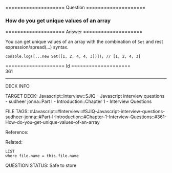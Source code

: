 ==================== Question ====================  

### How do you get unique values of an array  

==================== Answer ====================  

You can get unique values of an array with the combination of `Set` and rest expression/spread(...) syntax.

<!-- codeblock-start -->
<pre><code class="hljs language-javascript"><span class="hljs-variable language_">console</span>.<span class="hljs-title function_">log</span>([...<span class="hljs-keyword">new</span> <span class="hljs-title class_">Set</span>([<span class="hljs-number">1</span>, <span class="hljs-number">2</span>, <span class="hljs-number">4</span>, <span class="hljs-number">4</span>, <span class="hljs-number">3</span>])]); <span class="hljs-comment">// [1, 2, 4, 3]</span>
</code></pre>
<!-- codeblock-end -->

==================== Id ====================  
361

---

DECK INFO

TARGET DECK: Javascript::Interview::SJIQ - Javascript interview questions - sudheer jonna::Part I - Introduction::Chapter 1 - Interview Questions

FILE TAGS: #Javascript::#Interview::#SJIQ-Javascript-interview-questions-sudheer-jonna::#Part-I-Introduction::#Chapter-1-Interview-Questions::#361-How-do-you-get-unique-values-of-an-array

Reference:

Related:

```dataview
LIST
where file.name = this.file.name
```

QUESTION STATUS: Safe to store
